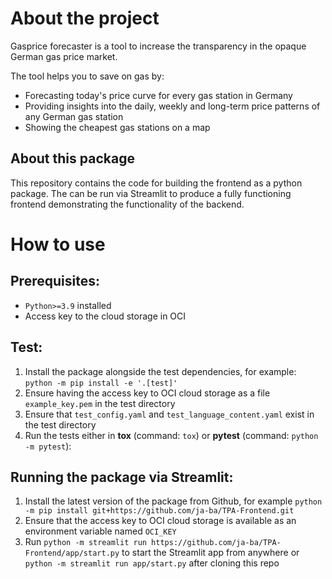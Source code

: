 # About the project
Gasprice forecaster is a tool to increase the transparency in the opaque German gas price market.

The tool helps you to save on gas by:
- Forecasting today's price curve for every gas station in Germany
- Providing insights into the daily, weekly and long-term price patterns of any German gas station
- Showing the cheapest gas stations on a map

## About this package
This repository contains the code for building the frontend as a python package. The can be run via Streamlit to produce a fully functioning frontend demonstrating the functionality of the backend.

# How to use
## Prerequisites:
* `Python>=3.9` installed
* Access key to the cloud storage in OCI

## Test:
1. Install the package alongside the test dependencies, for example: `python -m pip install -e '.[test]'`
2. Ensure having the access key to OCI cloud storage as a file `example_key.pem` in the test directory
3. Ensure that `test_config.yaml` and `test_language_content.yaml` exist in the test directory
4. Run the tests either in **tox** (command: `tox`) or **pytest** (command: `python -m pytest`):

## Running the package via Streamlit:
1. Install the latest version of the package from Github, for example `python -m pip install git+https://github.com/ja-ba/TPA-Frontend.git`
2. Ensure that the access key to OCI cloud storage is available as an environment variable named `OCI_KEY`
3. Run `python -m streamlit run https://github.com/ja-ba/TPA-Frontend/app/start.py` to start the Streamlit app from anywhere or `python -m streamlit run app/start.py` after cloning this repo

